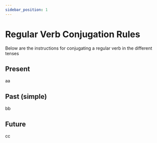 ```yaml
---
sidebar_position: 1
---
```


# Regular Verb Conjugation Rules

Below are the instructions for conjugating a regular verb in the different tenses

## Present

aa

## Past (simple)

bb

## Future

cc
